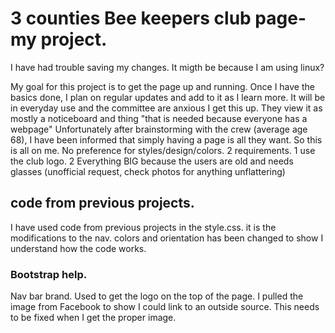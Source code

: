 # 3 counties Bee keepers club page- my project. 
I have had trouble saving my changes. 
It migth be because I am using linux? 

My goal for this project is to get the page up and running. 
Once I have the basics done, I plan on regular updates and add to it as I learn more.
It will be in everyday use and the committee are anxious I get this up.
They view it as mostly a noticeboard and thing "that is needed because everyone has a webpage"
Unfortunately after brainstorming with the crew (average age 68),
I have been informed that simply having a page is all they want. 
So this is all on me. 
No preference for styles/design/colors. 
2 requirements. 1 use the club logo. 
                2 Everything BIG because the users are old and needs glasses
                (unofficial request, check photos for anything unflattering)

## code from previous projects. 
I have used code from previous projects in the style.css.
it is the modifications to the nav. colors and orientation has been changed to show I understand how the code works.

### Bootstrap help. 
Nav bar brand. Used to get the logo on the top of the page. I pulled the image from Facebook to show I could link to an outside source. 
This needs to be fixed when I get the proper image. 
